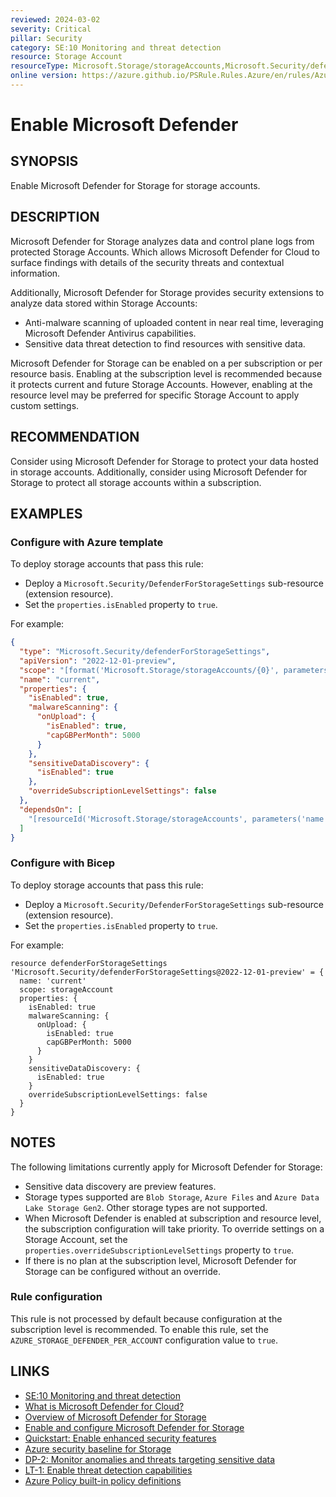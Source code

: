```yaml
---
reviewed: 2024-03-02
severity: Critical
pillar: Security
category: SE:10 Monitoring and threat detection
resource: Storage Account
resourceType: Microsoft.Storage/storageAccounts,Microsoft.Security/defenderForStorageSettings
online version: https://azure.github.io/PSRule.Rules.Azure/en/rules/Azure.Storage.DefenderCloud/
---
```


# Enable Microsoft Defender

## SYNOPSIS

Enable Microsoft Defender for Storage for storage accounts.

## DESCRIPTION

Microsoft Defender for Storage analyzes data and control plane logs from protected Storage Accounts.
Which allows Microsoft Defender for Cloud to surface findings with details of the security threats and contextual information.

Additionally, Microsoft Defender for Storage provides security extensions to analyze data stored within Storage Accounts:

- Anti-malware scanning of uploaded content in near real time, leveraging Microsoft Defender Antivirus capabilities.
- Sensitive data threat detection to find resources with sensitive data.

Microsoft Defender for Storage can be enabled on a per subscription or per resource basis.
Enabling at the subscription level is recommended because it protects current and future Storage Accounts.
However, enabling at the resource level may be preferred for specific Storage Account to apply custom settings.

## RECOMMENDATION

Consider using Microsoft Defender for Storage to protect your data hosted in storage accounts.
Additionally, consider using Microsoft Defender for Storage to protect all storage accounts within a subscription.

## EXAMPLES

### Configure with Azure template

To deploy storage accounts that pass this rule:

- Deploy a `Microsoft.Security/DefenderForStorageSettings` sub-resource (extension resource).
- Set the `properties.isEnabled` property to `true`.

For example:

```json
{
  "type": "Microsoft.Security/defenderForStorageSettings",
  "apiVersion": "2022-12-01-preview",
  "scope": "[format('Microsoft.Storage/storageAccounts/{0}', parameters('name'))]",
  "name": "current",
  "properties": {
    "isEnabled": true,
    "malwareScanning": {
      "onUpload": {
        "isEnabled": true,
        "capGBPerMonth": 5000
      }
    },
    "sensitiveDataDiscovery": {
      "isEnabled": true
    },
    "overrideSubscriptionLevelSettings": false
  },
  "dependsOn": [
    "[resourceId('Microsoft.Storage/storageAccounts', parameters('name'))]"
  ]
}
```

### Configure with Bicep

To deploy storage accounts that pass this rule:

- Deploy a `Microsoft.Security/DefenderForStorageSettings` sub-resource (extension resource).
- Set the `properties.isEnabled` property to `true`.

For example:

```bicep
resource defenderForStorageSettings 'Microsoft.Security/defenderForStorageSettings@2022-12-01-preview' = {
  name: 'current'
  scope: storageAccount
  properties: {
    isEnabled: true
    malwareScanning: {
      onUpload: {
        isEnabled: true
        capGBPerMonth: 5000
      }
    }
    sensitiveDataDiscovery: {
      isEnabled: true
    }
    overrideSubscriptionLevelSettings: false
  }
}
```

## NOTES

The following limitations currently apply for Microsoft Defender for Storage:

- Sensitive data discovery are preview features.
- Storage types supported are `Blob Storage`, `Azure Files` and `Azure Data Lake Storage Gen2`.
  Other storage types are not supported.
- When Microsoft Defender is enabled at subscription and resource level, the subscription configuration will take priority.
  To override settings on a Storage Account, set the `properties.overrideSubscriptionLevelSettings` property to `true`.
- If there is no plan at the subscription level, Microsoft Defender for Storage can be configured without an override.

### Rule configuration

<!-- module:config rule AZURE_STORAGE_DEFENDER_PER_ACCOUNT -->

This rule is not processed by default because configuration at the subscription level is recommended.
To enable this rule, set the `AZURE_STORAGE_DEFENDER_PER_ACCOUNT` configuration value to `true`.

## LINKS

- [SE:10 Monitoring and threat detection](https://learn.microsoft.com/azure/well-architected/security/monitor-threats)
- [What is Microsoft Defender for Cloud?](https://learn.microsoft.com/azure/defender-for-cloud/defender-for-cloud-introduction)
- [Overview of Microsoft Defender for Storage](https://learn.microsoft.com/azure/defender-for-cloud/defender-for-storage-introduction)
- [Enable and configure Microsoft Defender for Storage](https://learn.microsoft.com/azure/storage/common/azure-defender-storage-configure)
- [Quickstart: Enable enhanced security features](https://learn.microsoft.com/azure/defender-for-cloud/enable-enhanced-security)
- [Azure security baseline for Storage](https://learn.microsoft.com/security/benchmark/azure/baselines/storage-security-baseline)
- [DP-2: Monitor anomalies and threats targeting sensitive data](https://learn.microsoft.com/security/benchmark/azure/baselines/storage-security-baseline#dp-2-monitor-anomalies-and-threats-targeting-sensitive-data)
- [LT-1: Enable threat detection capabilities](https://learn.microsoft.com/security/benchmark/azure/baselines/storage-security-baseline#lt-1-enable-threat-detection-capabilities)
- [Azure Policy built-in policy definitions](https://learn.microsoft.com/azure/governance/policy/samples/built-in-policies#security-center)
